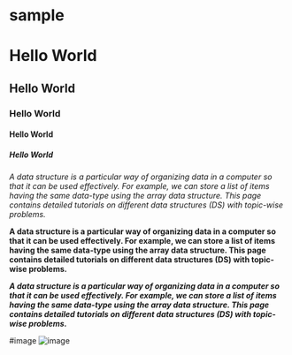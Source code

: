 # sample
# Hello World
## Hello World
### Hello World
#### Hello World
##### Hello World

*A data structure is a particular way of organizing data in a computer so that it can be used effectively. For example, we can store a list of items having the same data-type using the array data structure. This page contains detailed tutorials on different data structures (DS) with topic-wise problems.*

**A data structure is a particular way of organizing data in a computer so that it can be used effectively. For example, we can store a list of items having the same data-type using the array data structure. This page contains detailed tutorials on different data structures (DS) with topic-wise problems.**

***A data structure is a particular way of organizing data in a computer so that it can be used effectively. For example, we can store a list of items having the same data-type using the array data structure. This page contains detailed tutorials on different data structures (DS) with topic-wise problems.***


#image
![image](https://www.google.com/imgres?imgurl=https%3A%2F%2Fpbs.twimg.com%2Fprofile_images%2F3260787908%2F13b71572676d06cf1d410a7019535114.jpeg&imgrefurl=https%3A%2F%2Ftwitter.com%2Fdarnonsalvatore&tbnid=UOCDsv-iW1N2oM&vet=12ahUKEwjEofyjyMruAhUjoekKHRtfCn4QMygFegUIARC7AQ..i&docid=QiS9leDL_W7jFM&w=500&h=495&q=damon%20salvatore&ved=2ahUKEwjEofyjyMruAhUjoekKHRtfCn4QMygFegUIARC7AQ)
